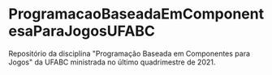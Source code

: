 # ProgramacaoBaseadaEmComponentesaParaJogosUFABC
Repositório da disciplina "Programação Baseada em Componentes para Jogos" da UFABC ministrada no último quadrimestre de 2021.
